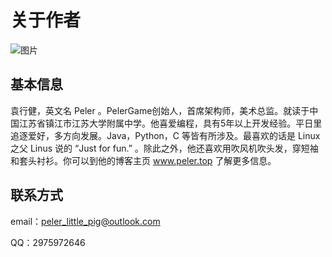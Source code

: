 # 关于作者

![图片](/img/self.png)

## 基本信息
袁行健，英文名 Peler 。PelerGame创始人，首席架构师，美术总监。就读于中国江苏省镇江市江苏大学附属中学。他喜爱编程，具有5年以上开发经验。平日里追逐爱好，多方向发展。Java，Python，C 等皆有所涉及。最喜欢的话是 Linux 之父 Linus 说的 “Just for fun.” 。除此之外，他还喜欢用吹风机吹头发，穿短袖和套头衬衫。你可以到他的博客主页 www.peler.top 了解更多信息。

## 联系方式
email：<peler_little_pig@outlook.com>

QQ：2975972646
